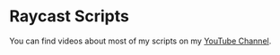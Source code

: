 # Raycast Scripts

You can find videos about most of my scripts on my [YouTube Channel](https://www.youtube.com/@clickbyclick-detours).
